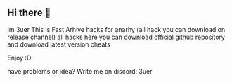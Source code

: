 ## Hi there 👋
Im 3uer
This is Fast Arhive hacks for anarhy (all hack you can download on release channel)
all hacks here you can download official github repository and download latest version cheats

Enjoy :D

have problems or idea?
Write me on discord: 3uer
